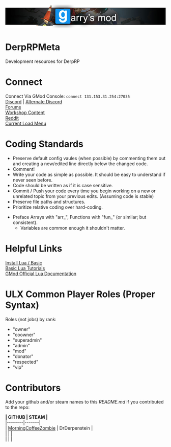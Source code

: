 ![DerpRP GMod](/Images/banner.png)  

# DerpRPMeta
Development resources for DerpRP  


# Connect
Connect Via GMod Console: `connect 131.153.31.254:27035`  
[Discord](https://discord.gg/YVMUpe) | [Alternate Discord](https://discord.gg/crFNW7)  
[Forums](http://rpforum.derpdarkrp.nn.pe/index.php)  
[Workshop Content](https://steamcommunity.com/sharedfiles/filedetails/?id=1797327391)  
[Reddit](https://www.reddit.com/r/GMServers/comments/cha8xf/derprp/)  
[Current Load Menu](http://5632523523f2.000webhostapp.com/striperloadingscreen/index.php?steamid=%s)  


# Coding Standards

* Preserve default config vaules (when possible) by commenting them out and creating a new/edited line directly below the changed code.  
* Comment!  
* Write your code as simple as possible. It should be easy to understand if never seen before.  
* Code should be written as if it is case sensitive.  
* Commit / Push your code every time you begin working on a new or unrelated topic from your previous edits. (Assuming code is stable)  
* Preserve file paths and structures.  
* Prioritize relative coding over hard-coding.  
+ Preface Arrays with "arr_", Functions with "fun_" (or similar; but consistent).  
	* Variables are common enough it shouldn't matter.  


# Helpful Links
[Install Lua / Basic](https://www.lua.org/start.html#learning)  
[Basic Lua Tutorials](https://www.lua.org/pil/contents.html)  
[GMod Official Lua Documentation](https://wiki.garrysmod.com/page/Main_Page)  


# ULX Common Player Roles (Proper Syntax)

Roles (not jobs) by rank:

* "owner"
* "coowner"
* "superadmin"
* "admin"
* "mod"
* "donator"
* "respected"
* "vip"


# Contributors
Add your github and/or steam names to this *README.md* if you contributed to the repo:  

**| GITHUB | STEAM |**  
|--------|-------|  
| [MorningCoffeeZombie](https://github.com/MorningCoffeeZombie) | DrDerpenstein |  
| | |   
| | |   




